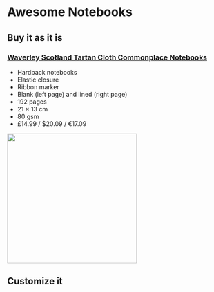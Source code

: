 # Awesome Notebooks

## Buy it as it is


### [Waverley Scotland Tartan Cloth Commonplace Notebooks](https://www.waverley-books.co.uk/store/product/19_waverley-scotland-large-format-commonplace-notebooks/132_waverley-scotland-tartan-cloth-commonplace-notebooks-large-format--black-watch/)
- Hardback notebooks
- Elastic closure
- Ribbon marker
- Blank (left page) and lined (right page)
- 192 pages
- 21 × 13 cm
- 80 gsm
- £14.99 / $20.09 / €17.09
    
<img src="https://www.waverley-books.co.uk/products/416-zoom.jpg" width="300"/>



## Customize it

